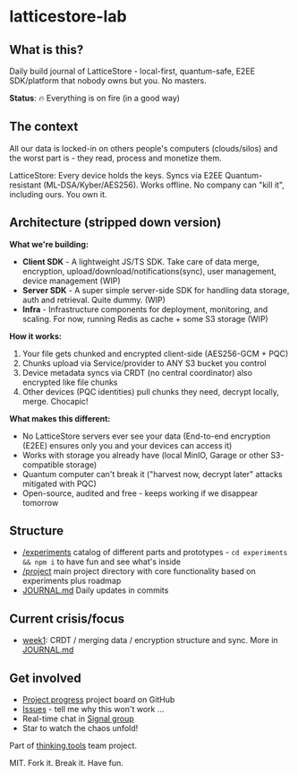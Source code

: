 # latticestore-lab

## What is this?

Daily build journal of LatticeStore - local-first, quantum-safe, E2EE SDK/platform that nobody owns but you. No masters.

**Status**: 🔥 Everything is on fire (in a good way)

## The context

All our data is locked-in on others people's computers (clouds/silos) and the worst part is - they read, process and monetize them.

LatticeStore: Every device holds the keys. Syncs via E2EE Quantum-resistant (ML-DSA/Kyber/AES256). Works offline. No company can "kill it", including ours. You own it.

## Architecture (stripped down version)

**What we're building:**

- **Client SDK** - A lightweight JS/TS SDK. Take care of data merge, encryption, upload/download/notifications(sync), user management, device management (WIP)
- **Server SDK** - A super simple server-side SDK for handling data storage, auth and retrieval. Quite dummy. (WIP)
- **Infra** - Infrastructure components for deployment, monitoring, and scaling. For now, running Redis as cache + some S3 storage (WIP)

**How it works:**

1. Your file gets chunked and encrypted client-side (AES256-GCM + PQC)
2. Chunks upload via Service/provider to ANY S3 bucket you control
3. Device metadata syncs via CRDT (no central coordinator) also encrypted like file chunks
4. Other devices (PQC identities) pull chunks they need, decrypt locally, merge. Chocapic!

**What makes this different:**

- No LatticeStore servers ever see your data (End-to-end encryption (E2EE) ensures only you and your devices can access it)
- Works with storage you already have (local MinIO, Garage or other S3-compatible storage)
- Quantum computer can't break it ("harvest now, decrypt later" attacks mitigated with PQC)
- Open-source, audited and free - keeps working if we disappear tomorrow

## Structure

- [/experiments](./experiments) catalog of different parts and prototypes - `cd experiments && npm i` to have fun and see what's inside
- [/project](./project) main project directory with core functionality based on experiments plus roadmap
- [JOURNAL.md](./JOURNAL.md) Daily updates in commits

## Current crisis/focus

- [week1](/experiments/week1): CRDT / merging data / encryption structure and sync. More in [JOURNAL.md](./JOURNAL.md)

## Get involved

- [Project progress](https://github.com/users/good-lly/projects/8) project board on GitHub
- [Issues](https://github.com/users/good-lly/issues) - tell me why this won't work ...
- Real-time chat in [Signal group](https://signal.group/#CjQKIGEZsuMfgmJlrLYnywMAitQreSuX5NsSlqV1mXRTbCsAEhCrDGEk4Gr1XiEaU8S6F6Dz)
- Star to watch the chaos unfold!

Part of [thinking.tools](https://thinking.tools) team project.

MIT. Fork it. Break it. Have fun.
